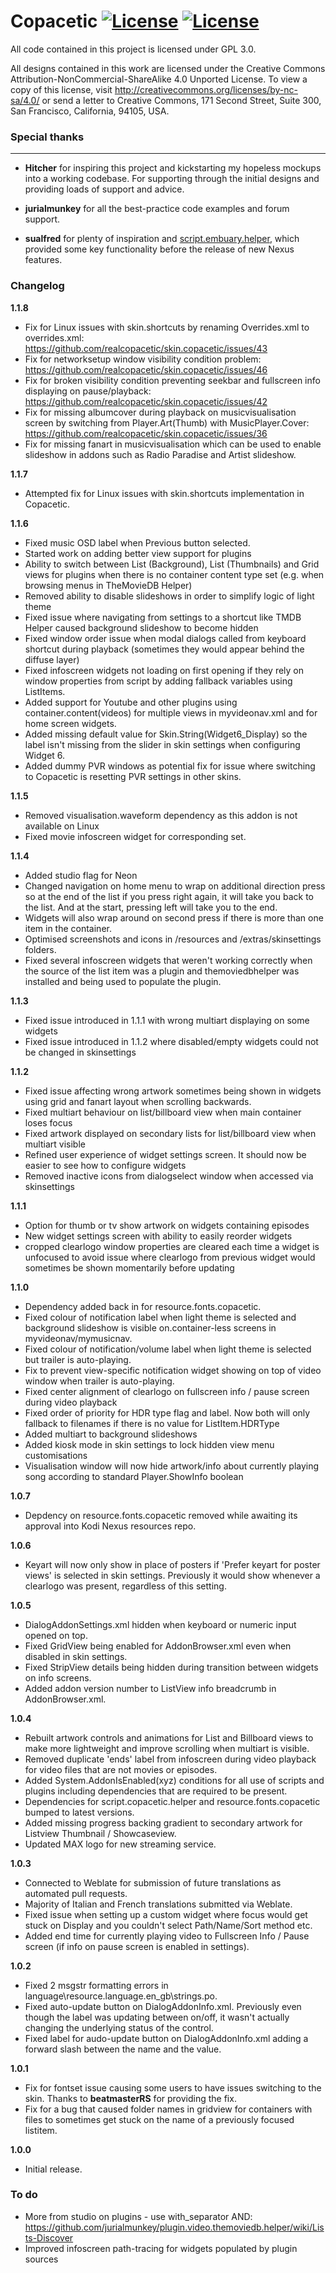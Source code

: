 # Copacetic [![License](https://img.shields.io/badge/License-GPLv3-blue)](https://github.com/jurialmunkey/skin.arctic.horizon.2/blob/master/LICENSE.txt) [![License](https://img.shields.io/badge/license-CC--NC--SA%204.0-green)](http://creativecommons.org/licenses/by-nc-sa/4.0/)

All code contained in this project is licensed under GPL 3.0.

All designs contained in this work are licensed under the Creative Commons Attribution-NonCommercial-ShareAlike 4.0 Unported License.
To view a copy of this license, visit http://creativecommons.org/licenses/by-nc-sa/4.0/
or send a letter to Creative Commons, 171 Second Street, Suite 300, San Francisco, California, 94105, USA.

### Special thanks
---
* __Hitcher__ for inspiring this project and kickstarting my hopeless mockups into a working codebase. For supporting through the initial designs and providing loads of support and advice.

* __jurialmunkey__ for all the best-practice code examples and forum support.

* __sualfred__ for plenty of inspiration and [script.embuary.helper](https://github.com/sualfred/script.embuary.helper), which provided some key functionality before the release of new Nexus features.

### Changelog

**1.1.8**
- Fix for Linux issues with skin.shortcuts by renaming Overrides.xml to overrides.xml: https://github.com/realcopacetic/skin.copacetic/issues/43
- Fix for networksetup window visibility condition problem: https://github.com/realcopacetic/skin.copacetic/issues/46
- Fix for broken visibility condition preventing seekbar and fullscreen info displaying on pause/playback: https://github.com/realcopacetic/skin.copacetic/issues/42
- Fix for missing albumcover during playback on musicvisualisation screen by switching from Player.Art(Thumb) with MusicPlayer.Cover: https://github.com/realcopacetic/skin.copacetic/issues/36
- Fix for missing fanart in musicvisualisation which can be used to enable slideshow in addons such as Radio Paradise and Artist slideshow.

**1.1.7**
- Attempted fix for Linux issues with skin.shortcuts implementation in Copacetic.

**1.1.6**
- Fixed music OSD label when Previous button selected.
- Started work on adding better view support for plugins
- Ability to switch between List (Background), List (Thumbnails) and Grid views for plugins when there is no container content type set (e.g. when browsing menus in TheMovieDB Helper) 
- Removed ability to disable slideshows in order to simplify logic of light theme
- Fixed issue where navigating from settings to a shortcut like TMDB Helper caused background slideshow to become hidden
- Fixed window order issue when modal dialogs called from keyboard shortcut during playback (sometimes they would appear behind the diffuse layer)
- Fixed infoscreen widgets not loading on first opening if they rely on window properties from script by adding fallback variables using ListItems.
- Added support for Youtube and other plugins using container.content(videos) for multiple views in myvideonav.xml and for home screen widgets.
- Added missing default value for Skin.String(Widget6_Display) so the label isn't missing from the slider in skin settings when configuring Widget 6.
- Added dummy PVR windows as potential fix for issue where switching to Copacetic is resetting PVR settings in other skins.


**1.1.5**
- Removed visualisation.waveform dependency as this addon is not available on Linux
- Fixed movie infoscreen widget for corresponding set.

**1.1.4**
- Added studio flag for Neon
- Changed navigation on home menu to wrap on additional direction press so at the end of the list if you press right again, it will take you back to the list. And at the start, pressing left will take you to the end.
- Widgets will also wrap around on second press if there is more than one item in the container.
- Optimised screenshots and icons in /resources and /extras/skinsettings folders.
- Fixed several infoscreen widgets that weren't working correctly when the source of the list item was a plugin and themoviedbhelper was installed and being used to populate the plugin.

**1.1.3**
- Fixed issue introduced in 1.1.1 with wrong multiart displaying on some widgets
- Fixed issue introduced in 1.1.2 where disabled/empty widgets could not be changed in skinsettings 

**1.1.2**
- Fixed issue affecting wrong artwork sometimes being shown in widgets using grid and fanart layout when scrolling backwards.
- Fixed multiart behaviour on list/billboard view when main container loses focus
- Fixed artwork displayed on secondary lists for list/billboard view when multiart visible
- Refined user experience of widget settings screen. It should now be easier to see how to configure widgets
- Removed inactive icons from dialogselect window when accessed via skinsettings

**1.1.1**
- Option for thumb or tv show artwork on widgets containing episodes
- New widget settings screen with ability to easily reorder widgets
- cropped clearlogo window properties are cleared each time a widget is unfocused to avoid issue where clearlogo from previous widget would sometimes be shown momentarily before updating

**1.1.0**
- Dependency added back in for resource.fonts.copacetic.
- Fixed colour of notification label when light theme is selected and background slideshow is visible on.container-less screens in myvideonav/mymusicnav.
- Fixed colour of notification/volume label when light theme is selected but trailer is auto-playing.
- Fix to prevent view-specific notification widget showing on top of video window when trailer is auto-playing.
- Fixed center alignment of clearlogo on fullscreen info / pause screen during video playback
- Fixed order of priority for HDR type flag and label. Now both will only fallback to filenames if there is no value for ListItem.HDRType
- Added multiart to background slideshows
- Added kiosk mode in skin settings to lock hidden view menu customisations
- Visualisation window will now hide artwork/info about currently playing song according to standard Player.ShowInfo boolean

**1.0.7**
- Depdency on resource.fonts.copacetic removed while awaiting its approval into Kodi Nexus resources repo.

**1.0.6**
- Keyart will now only show in place of posters if 'Prefer keyart for poster views' is selected in skin settings. Previously it would show whenever a clearlogo was present, regardless of this setting.

**1.0.5**
- DialogAddonSettings.xml hidden when keyboard or numeric input opened on top.
- Fixed GridView being enabled for AddonBrowser.xml even when disabled in skin settings.
- Fixed StripView details being hidden during transition between widgets on info screens.
- Added addon version number to ListView info breadcrumb in AddonBrowser.xml.

**1.0.4**
- Rebuilt artwork controls and animations for List and Billboard views to make more lightweight and improve scrolling when multiart is visible.
- Removed duplicate 'ends' label from infoscreen during video playback for video files that are not movies or episodes.
- Added System.AddonIsEnabled(xyz) conditions for all use of scripts and plugins including dependencies that are required to be present.
- Dependencies for script.copacetic.helper and resource.fonts.copacetic bumped to latest versions.
- Added missing progress backing gradient to secondary artwork for Listview Thumbnail / Showcaseview.
- Updated MAX logo for new streaming service.

**1.0.3**
- Connected to Weblate for submission of future translations as automated pull requests.
- Majority of Italian and French translations submitted via Weblate.
- Fixed issue when setting up a custom widget where focus would get stuck on Display and you couldn't select Path/Name/Sort method etc.
- Added end time for currently playing video to Fullscreen Info / Pause screen (if info on pause screen is enabled in settings).

**1.0.2**
- Fixed 2 msgstr formatting errors in language\resource.language.en_gb\strings.po.
- Fixed auto-update button on DialogAddonInfo.xml. Previously even though the label was updating between on/off, it wasn't actually changing the underlying status of the control.
- Fixed label for audo-update button on DialogAddonInfo.xml adding a forward slash between the name and the value.

**1.0.1**
- Fix for fontset issue causing some users to have issues switching to the skin. Thanks to **beatmasterRS** for providing the fix.
- Fix for a bug that caused folder names in gridview for containers with files to sometimes get stuck on the name of a previously focused listitem.

**1.0.0** 
- Initial release.


### To do
- More from studio on plugins - use with_separator AND: https://github.com/jurialmunkey/plugin.video.themoviedb.helper/wiki/Lists-Discover
- Improved infoscreen path-tracing for widgets populated by plugin sources
